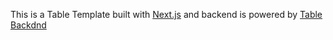 This is a Table Template built with [Next.js](https://nextjs.org/) and backend is powered by [Table Backdnd](https://tablebackend.com)
